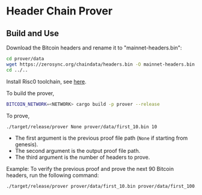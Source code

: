 # Header Chain Prover
## Build and Use
Download the Bitcoin headers and rename it to "mainnet-headers.bin":
```sh
cd prover/data
wget https://zerosync.org/chaindata/headers.bin -O mainnet-headers.bin
cd ../..
```
Install Risc0 toolchain, see [here](https://dev.risczero.com/api/zkvm/install).

To build the prover,
```sh
BITCOIN_NETWORK=<NETWORK> cargo build -p prover --release
```

To prove,
```bash
./target/release/prover None prover/data/first_10.bin 10
```

- The first argument is the previous proof file path (`None` if starting from genesis).
- The second argument is the output proof file path.
- The third argument is the number of headers to prove.

Example: To verify the previous proof and prove the next 90 Bitcoin headers, run the following command:

```bash
./target/release/prover prover/data/first_10.bin prover/data/first_100.bin 90
```


